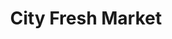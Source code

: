 ---
title: "City Fresh Market"
url: /brooklyn/city-fresh-market-kingsland-avenue/
shop: Supermarkt
---